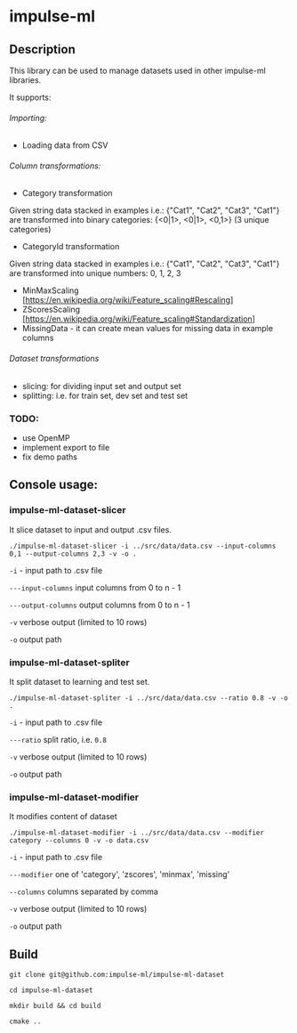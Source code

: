 # impulse-ml

## Description

This library can be used to manage datasets used in other impulse-ml
libraries.

It supports:

###### Importing:
 - Loading data from CSV

###### Column transformations:
 - Category transformation

Given string data stacked in examples i.e.: {"Cat1", "Cat2", "Cat3", "Cat1"}
are transformed into binary categories: {<0|1>, <0|1>, <0,1>}
(3 unique categories)

 - CategoryId transformation

Given string data stacked in examples i.e.: {"Cat1", "Cat2", "Cat3", "Cat1"}
are transformed into unique numbers: 0, 1, 2, 3

 - MinMaxScaling [https://en.wikipedia.org/wiki/Feature_scaling#Rescaling]
 - ZScoresScaling [https://en.wikipedia.org/wiki/Feature_scaling#Standardization]
 - MissingData - it can create mean values for missing data in example columns

###### Dataset transformations

 - slicing: for dividing input set and output set
 - splitting: i.e. for train set, dev set and test set

### TODO:
 - use OpenMP
 - implement export to file
 - fix demo paths

## Console usage:

### impulse-ml-dataset-slicer

It slice dataset to input and output .csv files.

```./impulse-ml-dataset-slicer -i ../src/data/data.csv --input-columns 0,1 --output-columns 2,3 -v -o .```

```-i``` - input path to .csv file

```---input-columns``` input columns from 0 to n - 1

```---output-columns``` output columns from 0 to n - 1

```-v``` verbose output (limited to 10 rows)

```-o``` output path

### impulse-ml-dataset-spliter

It split dataset to learning and test set.

```./impulse-ml-dataset-spliter -i ../src/data/data.csv --ratio 0.8 -v -o .```

```-i``` - input path to .csv file

```---ratio``` split ratio, i.e. ```0.8```

```-v``` verbose output (limited to 10 rows)

```-o``` output path

### impulse-ml-dataset-modifier

It modifies content of dataset

```./impulse-ml-dataset-modifier -i ../src/data/data.csv --modifier category --columns 0 -v -o data.csv```

```-i``` - input path to .csv file

```---modifier``` one of 'category', 'zscores', 'minmax', 'missing'

```--columns``` columns separated by comma

```-v``` verbose output (limited to 10 rows)

```-o``` output path

## Build

```git clone git@github.com:impulse-ml/impulse-ml-dataset```

```cd impulse-ml-dataset```

```mkdir build && cd build```

```cmake ..```
